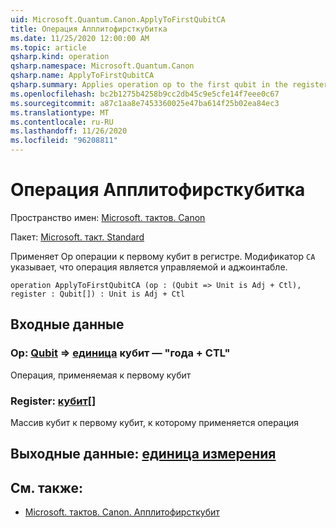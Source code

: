```yaml
---
uid: Microsoft.Quantum.Canon.ApplyToFirstQubitCA
title: Операция Апплитофирсткубитка
ms.date: 11/25/2020 12:00:00 AM
ms.topic: article
qsharp.kind: operation
qsharp.namespace: Microsoft.Quantum.Canon
qsharp.name: ApplyToFirstQubitCA
qsharp.summary: Applies operation op to the first qubit in the register. The modifier `CA` indicates that the operation is controllable and adjointable.
ms.openlocfilehash: bc2b1275b4258b9cc2db45c9e5cfe14f7eee0c67
ms.sourcegitcommit: a87c1aa8e7453360025e47ba614f25b02ea84ec3
ms.translationtype: MT
ms.contentlocale: ru-RU
ms.lasthandoff: 11/26/2020
ms.locfileid: "96208811"
---
```

# <a name="applytofirstqubitca-operation"></a>Операция Апплитофирсткубитка

Пространство имен: [Microsoft. тактов. Canon](xref:Microsoft.Quantum.Canon)

Пакет: [Microsoft. такт. Standard](https://nuget.org/packages/Microsoft.Quantum.Standard)


Применяет Op операции к первому кубит в регистре.
Модификатор `CA` указывает, что операция является управляемой и аджоинтабле.

```qsharp
operation ApplyToFirstQubitCA (op : (Qubit => Unit is Adj + Ctl), register : Qubit[]) : Unit is Adj + Ctl
```


## <a name="input"></a>Входные данные

### <a name="op--qubit--unit--is-adj--ctl"></a>Op: [Qubit](xref:microsoft.quantum.lang-ref.qubit) => [единица](xref:microsoft.quantum.lang-ref.unit) кубит — "года + CTL"

Операция, применяемая к первому кубит


### <a name="register--qubit"></a>Register: [кубит](xref:microsoft.quantum.lang-ref.qubit)[]

Массив кубит к первому кубит, к которому применяется операция



## <a name="output--unit"></a>Выходные данные: [единица измерения](xref:microsoft.quantum.lang-ref.unit)



## <a name="see-also"></a>См. также:

- [Microsoft. тактов. Canon. Апплитофирсткубит](xref:Microsoft.Quantum.Canon.ApplyToFirstQubit)